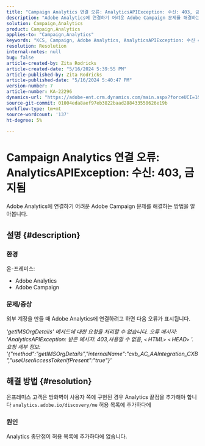 ```yaml
---
title: "Campaign Analytics 연결 오류: AnalyticsAPIException: 수신: 403, 금지됨"
description: "Adobe Analytics에 연결하기 어려운 Adobe Campaign 문제를 해결하는 방법을 알아봅니다."
solution: Campaign,Analytics
product: Campaign,Analytics
applies-to: "Campaign,Analytics"
keywords: "KCS, Campaign, Adobe Analytics, AnalyticsAPIException: 수신 403, 금지됨, 오류, 외부 계정 만들기"
resolution: Resolution
internal-notes: null
bug: false
article-created-by: Zita Rodricks
article-created-date: "5/16/2024 5:39:55 PM"
article-published-by: Zita Rodricks
article-published-date: "5/16/2024 5:40:47 PM"
version-number: 7
article-number: KA-22296
dynamics-url: "https://adobe-ent.crm.dynamics.com/main.aspx?forceUCI=1&pagetype=entityrecord&etn=knowledgearticle&id=46a2a84c-ab13-ef11-9f89-6045bd0298d4"
source-git-commit: 01004eda8aef97eb3822baad288433550626e19b
workflow-type: tm+mt
source-wordcount: '137'
ht-degree: 5%

---
```


# Campaign Analytics 연결 오류: AnalyticsAPIException: 수신: 403, 금지됨


Adobe Analytics에 연결하기 어려운 Adobe Campaign 문제를 해결하는 방법을 알아봅니다.

## 설명 {#description}


### <b>환경</b>

온-프레미스:

- Adobe Analytics
- Adobe Campaign


### 문제/증상

외부 계정을 만들 때 Adobe Analytics에 연결하려고 하면 다음 오류가 표시됩니다.

*&#39;getIMSOrgDetails&#39; 메서드에 대한 요청을 처리할 수 없습니다. 오류 메시지: &#39;AnalyticsAPIException: 받은 메시지: 403,사용할 수 없음, `<` HTML`>` `<` HEAD`>` &#39;. 요청 세부 정보: &#39;{&quot;method&quot;:&quot;getIMSOrgDetails&quot;,&quot;internalName&quot;:&quot;cxb_AC_AAIntegration_CXB&quot;,&quot;useUserAccessTokenIfPresent&quot;:&quot;true&quot;}&#39;*


## 해결 방법 {#resolution}


온프레미스 고객은 방화벽이 사용자 쪽에 구현된 경우 Analytics 끝점을 추가해야 합니다 `analytics.adobe.io/discovery/me` 허용 목록에 추가하다에

### 원인

Analytics 종단점이 허용 목록에 추가하다에 없습니다.
